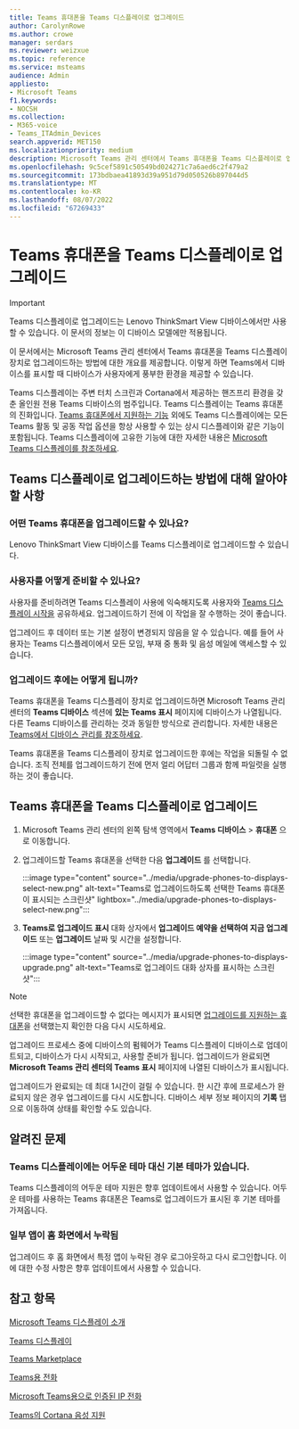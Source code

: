 ```yaml
---
title: Teams 휴대폰을 Teams 디스플레이로 업그레이드
author: CarolynRowe
ms.author: crowe
manager: serdars
ms.reviewer: weizxue
ms.topic: reference
ms.service: msteams
audience: Admin
appliesto:
- Microsoft Teams
f1.keywords:
- NOCSH
ms.collection:
- M365-voice
- Teams_ITAdmin_Devices
search.appverid: MET150
ms.localizationpriority: medium
description: Microsoft Teams 관리 센터에서 Teams 휴대폰을 Teams 디스플레이로 업그레이드하는 방법을 알아봅니다.
ms.openlocfilehash: 9c5cef5891c50549bd024271c7a6aed6c2f479a2
ms.sourcegitcommit: 173bdbaea41893d39a951d79d050526b897044d5
ms.translationtype: MT
ms.contentlocale: ko-KR
ms.lasthandoff: 08/07/2022
ms.locfileid: "67269433"
---
```

# <a name="upgrade-teams-phones-to-teams-displays"></a>Teams 휴대폰을 Teams 디스플레이로 업그레이드

> [!IMPORTANT]
> Teams 디스플레이로 업그레이드는 Lenovo ThinkSmart View 디바이스에서만 사용할 수 있습니다. 이 문서의 정보는 이 디바이스 모델에만 적용됩니다.  

이 문서에서는 Microsoft Teams 관리 센터에서 Teams 휴대폰을 Teams 디스플레이 장치로 업그레이드하는 방법에 대한 개요를 제공합니다. 이렇게 하면 Teams에서 디바이스를 표시할 때 디바이스가 사용자에게 풍부한 환경을 제공할 수 있습니다.

Teams 디스플레이는 주변 터치 스크린과 Cortana에서 제공하는 핸즈프리 환경을 갖춘 올인원 전용 Teams 디바이스의 범주입니다. Teams 디스플레이는 Teams 휴대폰의 진화입니다. [Teams 휴대폰에서 지원하는 기능](phones-for-teams.md#features-supported-by-teams-phones) 외에도 Teams 디스플레이에는 모든 Teams 활동 및 공동 작업 옵션을 항상 사용할 수 있는 상시 디스플레이와 같은 기능이 포함됩니다. Teams 디스플레이에 고유한 기능에 대한 자세한 내용은 [Microsoft Teams 디스플레이를 참조하세요](teams-displays.md).

## <a name="what-you-need-to-know-about-upgrading-to-teams-displays"></a>Teams 디스플레이로 업그레이드하는 방법에 대해 알아야 할 사항

### <a name="which-teams-phones-can-be-upgraded"></a>어떤 Teams 휴대폰을 업그레이드할 수 있나요?

Lenovo ThinkSmart View 디바이스를 Teams 디스플레이로 업그레이드할 수 있습니다.

### <a name="how-can-i-prepare-users"></a>사용자를 어떻게 준비할 수 있나요?

사용자를 준비하려면 Teams 디스플레이 사용에 익숙해지도록 사용자와 [Teams 디스플레이 시작을](https://support.microsoft.com/office/get-started-with-teams-displays-ff299825-7f13-4528-96c2-1d3437e6d4e6) 공유하세요. 업그레이드하기 전에 이 작업을 잘 수행하는 것이 좋습니다.

업그레이드 후 데이터 또는 기본 설정이 변경되지 않음을 알 수 있습니다. 예를 들어 사용자는 Teams 디스플레이에서 모든 모임, 부재 중 통화 및 음성 메일에 액세스할 수 있습니다. 

### <a name="what-happens-after-the-upgrade"></a>업그레이드 후에는 어떻게 됩니까?

Teams 휴대폰을 Teams 디스플레이 장치로 업그레이드하면 Microsoft Teams 관리 센터의 **Teams 디바이스** 섹션에 **있는 Teams 표시** 페이지에 디바이스가 나열됩니다. 다른 Teams 디바이스를 관리하는 것과 동일한 방식으로 관리합니다. 자세한 내용은 [Teams에서 디바이스 관리를 참조하세요](device-management.md).

Teams 휴대폰을 Teams 디스플레이 장치로 업그레이드한 후에는 작업을 되돌릴 수 없습니다. 조직 전체를 업그레이드하기 전에 먼저 얼리 어답터 그룹과 함께 파일럿을 실행하는 것이 좋습니다. 

## <a name="upgrade-your-teams-phones-to-teams-displays"></a>Teams 휴대폰을 Teams 디스플레이로 업그레이드

1. Microsoft Teams 관리 센터의 왼쪽 탐색 영역에서 **Teams 디바이스** > **휴대폰** 으로 이동합니다.
2. 업그레이드할 Teams 휴대폰을 선택한 다음 **업그레이드** 를 선택합니다.

    :::image type="content" source="../media/upgrade-phones-to-displays-select-new.png" alt-text="Teams로 업그레이드하도록 선택한 Teams 휴대폰이 표시되는 스크린샷" lightbox="../media/upgrade-phones-to-displays-select-new.png":::

3. **Teams로 업그레이드 표시** 대화 상자에서 **업그레이드 예약을 선택하여 지금 업그레이드** 또는 **업그레이드** 날짜 및 시간을 설정합니다.

    :::image type="content" source="../media/upgrade-phones-to-displays-upgrade.png" alt-text="Teams로 업그레이드 대화 상자를 표시하는 스크린샷":::

> [!NOTE]
> 선택한 휴대폰을 업그레이드할 수 없다는 메시지가 표시되면 [업그레이드를 지원하는 휴대폰](#which-teams-phones-can-be-upgraded)을 선택했는지 확인한 다음 다시 시도하세요.

업그레이드 프로세스 중에 디바이스의 펌웨어가 Teams 디스플레이 디바이스로 업데이트되고, 디바이스가 다시 시작되고, 사용할 준비가 됩니다. 업그레이드가 완료되면 **Microsoft Teams 관리 센터의 Teams 표시** 페이지에 나열된 디바이스가 표시됩니다.

업그레이드가 완료되는 데 최대 1시간이 걸릴 수 있습니다. 한 시간 후에 프로세스가 완료되지 않은 경우 업그레이드를 다시 시도합니다. 디바이스 세부 정보 페이지의 **기록** 탭으로 이동하여 상태를 확인할 수도 있습니다.

## <a name="known-issues"></a>알려진 문제

### <a name="teams-displays-have-the-default-theme-instead-of-the-dark-theme"></a>Teams 디스플레이에는 어두운 테마 대신 기본 테마가 있습니다.

Teams 디스플레이의 어두운 테마 지원은 향후 업데이트에서 사용할 수 있습니다. 어두운 테마를 사용하는 Teams 휴대폰은 Teams로 업그레이드가 표시된 후 기본 테마를 가져옵니다.

### <a name="some-apps-are-missing-from-the-home-screen"></a>일부 앱이 홈 화면에서 누락됨

업그레이드 후 홈 화면에서 특정 앱이 누락된 경우 로그아웃하고 다시 로그인합니다. 이에 대한 수정 사항은 향후 업데이트에서 사용할 수 있습니다.

## <a name="see-also"></a>참고 항목

[Microsoft Teams 디스플레이 소개](https://techcommunity.microsoft.com/t5/microsoft-teams-blog/introducing-microsoft-teams-displays/ba-p/1505437)

[Teams 디스플레이](teams-displays.md)

[Teams Marketplace](https://office.com/teamsdevices)

[Teams용 전화](phones-for-teams.md)

[Microsoft Teams용으로 인증된 IP 전화](teams-ip-phones.md)

[Teams의 Cortana 음성 지원](../cortana-in-teams.md)
